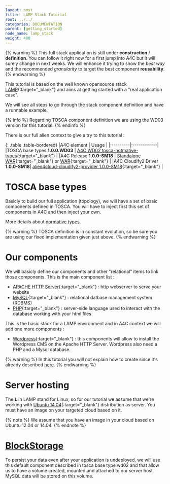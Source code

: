 ```yaml
---
layout: post
title:  LAMP Stack Tutorial
root: ../../
categories: DOCUMENTATION
parent: [getting_started]
node_name: lamp_stack
weight: 400
---
```


{% warning %}
This full stack application is still under **construction** / **definition**. You can follow it right now for a first jump into A4C but it will surely change in next weeks. We will enhance it trying to show the *best way* and the recommended *granularity* to target the best component **reusability**.
{% endwarning %}

This tutorial is based on the well known opensource stack [LAMP](http://fr.wikipedia.org/wiki/LAMP){:target="_blank"} and aims at getting started with a "real application case".

We will see all steps to go through the stack component definition and have a runnable example.

{% info %}
Regarding TOSCA component definition we are using the WD03 version for this tutorial.
{% endinfo %}

There is our full alien context to give a try to this tutorial :

{: .table .table-bordered}
|A4C element  | Usage |
|:---------|:------------|
|TOSCA base types **1.0.0.WD03** | [A4C WD02 tosca-notmative-types](https://github.com/alien4cloud/alien4cloud-extended-types){:target="_blank"} |
|A4C Release **1.0.0-SM18**  | [Standalone WAR](https://fastconnect.org/maven/content/repositories/opensource/alien4cloud/alien4cloud-ui/1.0.0-SM18/alien4cloud-ui-1.0.0-SM18-standalone.war){:target="_blank"} or [WAR](https://fastconnect.org/maven/content/repositories/opensource/alien4cloud/alien4cloud-ui/1.0.0-SM18/alien4cloud-ui-1.0.0-SM18.war){:target="_blank"} |
|A4C Cloudify2 Driver **1.0.0-SM18**| [alien4cloud-cloudify2-provider 1.0.0-SM18](https://fastconnect.org/maven/content/repositories/opensource/alien4cloud/alien4cloud-cloudify2-provider/1.0.0-SM18/alien4cloud-cloudify2-provider-1.0.0-SM18.jar){:target="_blank"} |


# TOSCA base types

Basicly to build our full application (topology), we will have a set of basic components defined in TOSCA. You will have to inject first
this set of components in A4C and then inject your own.

More details about [normative types](../tosca_ref/tosca_concepts_types_normative_nodes.html).

{% warning %}
TOSCA definition is in constant evolution, so be sure you are using our fixed implementation given just above.
{% endwarning %}

# Our components

We will basicly define our components and other "relational" items to link those components. This is the main component list :

* [APACHE HTTP Server](http://en.wikipedia.org/wiki/Apache_HTTP_Server){:target="_blank"} : http webserver to serve your website
* [MySQL](http://en.wikipedia.org/wiki/MySQL){:target="_blank"} : relational datbase management system (RDBMS)
* [PHP](http://en.wikipedia.org/wiki/PHP){:target="_blank"} : server-side language used to interact with the database working with your html files

This is the basic stack for a LAMP environment and in A4C context we will add one more components :

* [Wordpress](http://wordpress.org/){:target="_blank"} : this components will allow to  install the Wordpress CMS on the Apache HTTP Server. Wordpress also need a PHP and a Mysql database.

{% warning %}
In this tutorial you will not explain how to create since it's already described [here](../getting_started/tutorials_component_design.html).
{% endwarning %}

# Server hosting

The **L** in LAMP stand for Linux, so for our tutorial we assume that we're working with [Ubuntu 14.04](http://cdimage.ubuntu.com/netboot/14.04/){:target="_blank"} distribution as server. You must have an
image on your targeted cloud based on it.

{% note %}
We assume that you have an image in your cloud based on Ubuntu 12.04 or 14.04.
{% endnote %}

# [BlockStorage](../cloudify2_driver/blockstorage.html)

To persist your data even after your application is undeployed, we will use this default component described in tosca base type wd02 and that allow us to have a volume created, mounted and attached to our server host. MySQL data will be stored on this volume.
